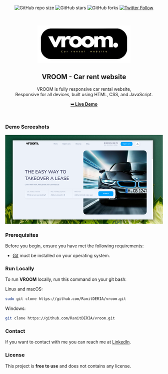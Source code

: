 <div align="center">
  
  ![GitHub repo size](https://img.shields.io/badge/repo_size-2.36_MB-g)
  ![GitHub stars](https://img.shields.io/github/stars/ranitderia/vroom?style=social)
  ![GitHub forks](https://img.shields.io/github/forks/ranitderia/vroom?style=social)
[![Twitter Follow](https://img.shields.io/twitter/follow/DeriaRanit?style=social)](https://twitter.com/intent/follow?screen_name=DeriaRAnit)

  <br />
  <br />
  
  <img src="./readme-images/project-logo.png" />

  <h2 align="center">VROOM - Car rent website</h2>

  VROOM is fully responsive car rental website, <br />Responsive for all devices, built using HTML, CSS, and JavaScript.

  <a href="https://ranitderia.github.io/vroom/"><strong>➥ Live Demo</strong></a>

</div>

<br />

### Demo Screeshots

![Vroom Desktop Demo](./readme-images/desktop111.png "Desktop Demo")

### Prerequisites

Before you begin, ensure you have met the following requirements:

* [Git](https://git-scm.com/downloads "Download Git") must be installed on your operating system.

### Run Locally

To run **VROOM** locally, run this command on your git bash:

Linux and macOS:

```bash
sudo git clone https://github.com/RanitDERIA/vroom.git
```

Windows:

```bash
git clone https://github.com/RanitDERIA/vroom.git
```

### Contact

If you want to contact with me you can reach me at [LinkedIn](https://www.linkedin.com/in/ranit-deria-916864257/).

### License

This project is **free to use** and does not contains any license.

